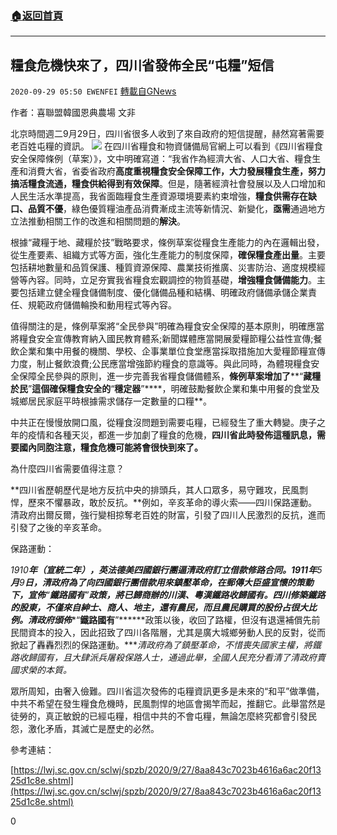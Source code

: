 ###  [:house:返回首頁](https://github.com/ourhimalayas/txt)
---

## 糧食危機快來了，四川省發佈全民“屯糧”短信
`2020-09-29 05:50 EWENFEI` [轉載自GNews](https://gnews.org/zh-hant/390383/)

作者：喜聯盟韓國恩典農場 文非

北京時間週二9月29日，四川省很多人收到了來自政府的短信提醒，赫然寫著需要老百姓屯糧的資訊。
![]()![](https://s3.amazonaws.com/gnews-media-offload/wp-content/uploads/2020/09/29051550/%E5%BE%AE%E4%BF%A1%E5%9B%BE%E7%89%87_20200929164338-1.jpg)
在四川省糧食和物資儲備局官網上可以看到《四川省糧食安全保障條例（草案）》，文中明確寫道：“我省作為經濟大省、人口大省、糧食生產和消費大省，省委省政府**高度重視糧食安全保障工作，大力發展糧食生產，努力搞活糧食流通，糧食供給得到有效保障**。但是，隨著經濟社會發展以及人口增加和人民生活水準提高，我省面臨糧食生產資源環境要素約束增強，**糧食供需存在缺口、品質不優**，綠色優質糧油產品消費漸成主流等新情況、新變化，**亟需**通過地方立法推動相關工作的改進和相關問題的**解決**。

根據“藏糧于地、藏糧於技”戰略要求，條例草案從糧食生產能力的內在邏輯出發，從生產要素、組織方式等方面，強化生產能力的制度保障，**確保糧食產出量**。主要包括耕地數量和品質保護、種質資源保障、農業技術推廣、災害防治、適度規模經營等內容。同時，立足夯實我省糧食宏觀調控的物質基礎，**增強糧食儲備能力**。主要包括建立健全糧食儲備制度、優化儲備品種和結構、明確政府儲備承儲企業責任、規範政府儲備輪換和動用程式等內容。

值得關注的是，條例草案將“全民參與”明確為糧食安全保障的基本原則，明確應當將糧食安全宣傳教育納入國民教育體系;新聞媒體應當開展愛糧節糧公益性宣傳;餐飲企業和集中用餐的機關、學校、企事業單位食堂應當採取措施加大愛糧節糧宣傳力度，制止餐飲浪費;公民應當增強節約糧食的意識等。與此同時，為體現糧食安全保障全民參與的原則，進一步完善我省糧食儲備體系，**條例草案增加了****“****藏糧於民****”****這個確保糧食安全的****“****穩定器****”****，明確鼓勵餐飲企業和集中用餐的食堂及城鄉居民家庭平時根據需求儲存一定數量的口糧**。

中共正在慢慢放開口風，從糧食沒問題到需要屯糧，已經發生了重大轉變。庚子之年的疫情和各種天災，都進一步加劇了糧食的危機，**四川省此時發佈這種訊息，需要國內同胞注意，糧食危機可能將會很快到來了。**

為什麼四川省需要值得注意？

**四川省歷朝歷代是地方反抗中央的排頭兵，其人口眾多，易守難攻，民風剽悍，歷來不懼暴政，敢於反抗。**例如，辛亥革命的導火索——四川保路運動。清政府出爾反爾，強行變相掠奪老百姓的財富，引發了四川人民激烈的反抗，進而引發了之後的辛亥革命。

保路運動：

*1910**年（宣統二年），英法德美四國銀行團逼清政府訂立借款修路合同。**1911**年**5**月**9**日，清政府為了向四國銀行團借款用來鎮壓革命，在郵傳大臣盛宣懷的策動下，宣佈**“**鐵路國有**”**政策，將已歸商辦的川漢、粵漢鐵路收歸國有。四川修築鐵路的股東，不僅來自紳士、商人、地主，還有農民，而且農民購買的股份占很大比例。**清政府頒佈******“******鐵路國有******”******政策以後，收回了路權，但沒有退還補償先前民間資本的投入，因此招致了四川各階層，尤其是廣大城鄉勞動人民的反對，從而掀起了轟轟烈烈的保路運動。****清政府為了鎮壓革命，不惜喪失國家主權，將鐵路收歸國有，且大肆派兵屠殺保路人士，通過此舉，全國人民充分看清了清政府賣國求榮的本質。*

眾所周知，由奢入儉難。四川省這次發佈的屯糧資訊更多是未來的“和平”做準備，中共不希望在發生糧食危機時，民風剽悍的地區會揭竿而起，推翻它。此舉當然是徒勞的，真正敏銳的已經屯糧，相信中共的不會屯糧，無論怎麼終究都會引發民怨，激化矛盾，其滅亡是歷史的必然。

參考連結：

[https://lwj.sc.gov.cn/sclwj/spzb/2020/9/27/8aa843c7023b4616a6ac20f1325d1c8e.shtml](https://lwj.sc.gov.cn/sclwj/spzb/2020/9/27/8aa843c7023b4616a6ac20f1325d1c8e.shtml)

0
